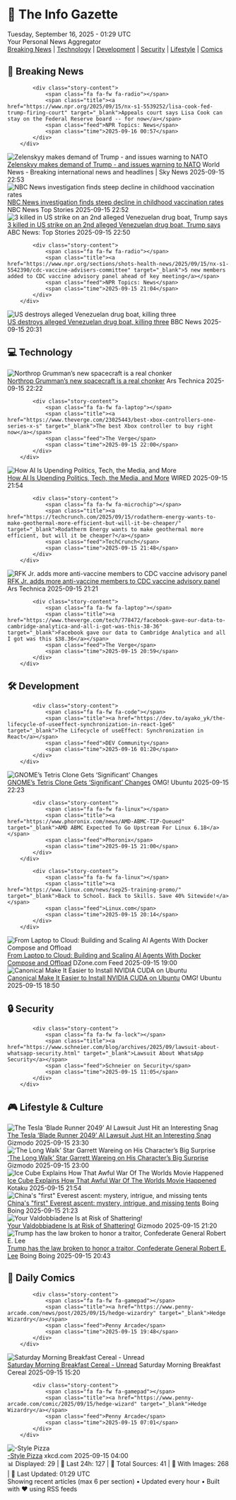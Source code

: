 <!-- Processing 54 RSS feeds at 2025-09-16 01:29:02 UTC -->
<!-- Processing: Saturday Morning Breakfast Cereal -->
<!-- Processing: Penny Arcade -->
<!-- Processing: Dilbert -->
<!-- Processing: Questionable Content -->
<!-- Processing: Girl Genius -->
<!-- Processing: Dinosaur Comics -->
<!-- Processing: CNN Breaking News -->
<!-- Processing: BBC World News -->
<!-- Processing: BBC Breaking News -->
<!-- Processing: NPR News -->
<!-- Processing: Reuters World News -->
<!-- Processing: NBC News Breaking -->
<!-- Processing: Sky News World -->
<!-- Processing: TechCrunch -->
<!-- Processing: The Verge -->
<!-- Processing: Ars Technica -->
<!-- Processing: WIRED -->
<!-- Processing: Slashdot -->
<!-- Processing: Lobsters Python -->
<!-- Processing: Dev.to -->
<!-- Processing: It's FOSS -->
<!-- Processing: OMG! Ubuntu -->
<!-- Processing: Linux.com -->
<!-- Processing: Ubuntu Blog -->
<!-- Processing: The Pragmatic Engineer -->
<!-- Processing: Lifehacker -->
<!-- Processing: Gizmodo -->
<!-- Processing: Boing Boing -->
<!-- Processing: Schneier on Security -->
<!-- Generated 8 new posts out of 29 feeds processed -->
<div class="newspaper-header">
    <h1 class="newspaper-title">📰 The Info Gazette</h1>
    <div class="newspaper-date">Tuesday, September 16, 2025 - 01:29 UTC</div>
    <div class="newspaper-subtitle">Your Personal News Aggregator</div>
</div>

<div class="newspaper-nav">
    <a href="#breaking">Breaking News</a> |
    <a href="#tech">Technology</a> |
    <a href="#dev">Development</a> |
    <a href="#security">Security</a> |
    <a href="#lifestyle">Lifestyle</a> |
    <a href="#webcomics">Comics</a>
</div>

<div class="news-section breaking-news" id="breaking">
<h2 class="section-header">🚨 Breaking News</h2>
<div class="stories-container">
<div class="story">
            
            <div class="story-content">
                <span class="fa fa-fw fa-radio"></span>
                <span class="title"><a href="https://www.npr.org/2025/09/15/nx-s1-5539252/lisa-cook-fed-trump-firing-court" target="_blank">Appeals court says Lisa Cook can stay on the Federal Reserve board -- for now</a></span>
                <span class="feed">NPR Topics: News</span>
                <span class="time">2025-09-16 00:57</span>
            </div>
        </div>
<div class="story">
            <img src="https://e3.365dm.com/25/08/1920x1080/skynews-trump-zelenskyy_6994969.jpg?20250819035248" alt="Zelenskyy makes demand of Trump - and issues warning to NATO" class="story-image" loading="lazy" onerror="this.style.display='none'">
            <div class="story-content">
                <span class="fa fa-fw fa-satellite"></span>
                <span class="title"><a href="https://news.sky.com/story/zelenskyy-makes-demand-of-trump-and-issues-warning-to-nato-13431947" target="_blank">Zelenskyy makes demand of Trump - and issues warning to NATO</a></span>
                <span class="feed">World News - Breaking international news and headlines | Sky News</span>
                <span class="time">2025-09-15 22:53</span>
            </div>
        </div>
<div class="story">
            <img src="https://media-cldnry.s-nbcnews.com/image/upload/t_fit_1500w/mpx/2704722219/2025_09/1757977992015_nn_sgo_nbcnews_vaccine_rates_report_250915_1920x1080-86ie4a.jpg" alt="NBC News investigation finds steep decline in childhood vaccination rates" class="story-image" loading="lazy" onerror="this.style.display='none'">
            <div class="story-content">
                <span class="fa fa-fw fa-broadcast-tower"></span>
                <span class="title"><a href="https://www.nbcnews.com/nightly-news/video/nbc-news-investigation-finds-steep-decline-in-childhood-vaccination-rates-247628357985" target="_blank">NBC News investigation finds steep decline in childhood vaccination rates</a></span>
                <span class="feed">NBC News Top Stories</span>
                <span class="time">2025-09-15 22:52</span>
            </div>
        </div>
<div class="story">
            <img src="https://s.abcnews.com/images/Politics/venezuela-ht-er-250915_1757975110091_hpMain_4x3t_384.jpg" alt="3 killed in US strike on an 2nd alleged Venezuelan drug boat, Trump says" class="story-image" loading="lazy" onerror="this.style.display='none'">
            <div class="story-content">
                <span class="fa fa-fw fa-tv"></span>
                <span class="title"><a href="https://abcnews.go.com/Politics/3-killed-2nd-strike-alleged-venezuelan-drug-boat/story?id=125599866" target="_blank">3 killed in US strike on an 2nd alleged Venezuelan drug boat, Trump says</a></span>
                <span class="feed">ABC News: Top Stories</span>
                <span class="time">2025-09-15 22:50</span>
            </div>
        </div>
<div class="story">
            
            <div class="story-content">
                <span class="fa fa-fw fa-radio"></span>
                <span class="title"><a href="https://www.npr.org/sections/shots-health-news/2025/09/15/nx-s1-5542390/cdc-vaccine-advisers-committee" target="_blank">5 new members added to CDC vaccine advisory panel ahead of key meeting</a></span>
                <span class="feed">NPR Topics: News</span>
                <span class="time">2025-09-15 21:04</span>
            </div>
        </div>
<div class="story">
            <img src="https://ichef.bbci.co.uk/ace/standard/240/cpsprodpb/3f40/live/3bfcd330-9271-11f0-b8e5-3be75a11e2ba.png" alt="US destroys alleged Venezuelan drug boat, killing three" class="story-image" loading="lazy" onerror="this.style.display='none'">
            <div class="story-content">
                <span class="fa fa-fw fa-earth-americas"></span>
                <span class="title"><a href="https://www.bbc.com/news/articles/cx2jel4gyezo?at_medium=RSS&at_campaign=rss" target="_blank">US destroys alleged Venezuelan drug boat, killing three</a></span>
                <span class="feed">BBC News</span>
                <span class="time">2025-09-15 20:31</span>
            </div>
        </div>
</div>
</div>
<div class="news-section tech-news" id="tech">
<h2 class="section-header">💻 Technology</h2>
<div class="stories-container">
<div class="story">
            <img src="https://cdn.arstechnica.net/wp-content/uploads/2025/09/ng23encap1-500x500.jpg" alt="Northrop Grumman’s new spacecraft is a real chonker" class="story-image" loading="lazy" onerror="this.style.display='none'">
            <div class="story-content">
                <span class="fa fa-fw fa-cog"></span>
                <span class="title"><a href="https://arstechnica.com/space/2025/09/northrop-grummans-new-spacecraft-is-a-real-chonker/" target="_blank">Northrop Grumman’s new spacecraft is a real chonker</a></span>
                <span class="feed">Ars Technica</span>
                <span class="time">2025-09-15 22:22</span>
            </div>
        </div>
<div class="story">
            
            <div class="story-content">
                <span class="fa fa-fw fa-laptop"></span>
                <span class="title"><a href="https://www.theverge.com/23025443/best-xbox-controllers-one-series-x-s" target="_blank">The best Xbox controller to buy right now</a></span>
                <span class="feed">The Verge</span>
                <span class="time">2025-09-15 22:00</span>
            </div>
        </div>
<div class="story">
            <img src="https://media.wired.com/photos/68c86db22eb1f38f93ca5ecb/master/pass/WIRED-AI-Summit-Roundup-Business-2235586965.jpg" alt="How AI Is Upending Politics, Tech, the Media, and More" class="story-image" loading="lazy" onerror="this.style.display='none'">
            <div class="story-content">
                <span class="fa fa-fw fa-bolt"></span>
                <span class="title"><a href="https://www.wired.com/story/wired-ai-summit-tech-politics-media/" target="_blank">How AI Is Upending Politics, Tech, the Media, and More</a></span>
                <span class="feed">WIRED</span>
                <span class="time">2025-09-15 21:54</span>
            </div>
        </div>
<div class="story">
            
            <div class="story-content">
                <span class="fa fa-fw fa-microchip"></span>
                <span class="title"><a href="https://techcrunch.com/2025/09/15/rodatherm-energy-wants-to-make-geothermal-more-efficient-but-will-it-be-cheaper/" target="_blank">Rodatherm Energy wants to make geothermal more efficient, but will it be cheaper?</a></span>
                <span class="feed">TechCrunch</span>
                <span class="time">2025-09-15 21:48</span>
            </div>
        </div>
<div class="story">
            <img src="https://cdn.arstechnica.net/wp-content/uploads/2025/06/GettyImages-2221878046-500x500.jpg" alt="RFK Jr. adds more anti-vaccine members to CDC vaccine advisory panel" class="story-image" loading="lazy" onerror="this.style.display='none'">
            <div class="story-content">
                <span class="fa fa-fw fa-cog"></span>
                <span class="title"><a href="https://arstechnica.com/health/2025/09/meet-the-latest-anti-vaccine-voices-on-rfk-jr-s-cdc-advisory-panel/" target="_blank">RFK Jr. adds more anti-vaccine members to CDC vaccine advisory panel</a></span>
                <span class="feed">Ars Technica</span>
                <span class="time">2025-09-15 21:21</span>
            </div>
        </div>
<div class="story">
            
            <div class="story-content">
                <span class="fa fa-fw fa-laptop"></span>
                <span class="title"><a href="https://www.theverge.com/tech/778472/facebook-gave-our-data-to-cambridge-analytica-and-all-i-got-was-this-38-36" target="_blank">Facebook gave our data to Cambridge Analytica and all I got was this $38.36</a></span>
                <span class="feed">The Verge</span>
                <span class="time">2025-09-15 20:59</span>
            </div>
        </div>
</div>
</div>
<div class="news-section dev-news" id="dev">
<h2 class="section-header">🛠️ Development</h2>
<div class="stories-container">
<div class="story">
            
            <div class="story-content">
                <span class="fa fa-fw fa-code"></span>
                <span class="title"><a href="https://dev.to/ayako_yk/the-lifecycle-of-useeffect-synchronization-in-react-1ge6" target="_blank">The Lifecycle of useEffect: Synchronization in React</a></span>
                <span class="feed">DEV Community</span>
                <span class="time">2025-09-16 01:20</span>
            </div>
        </div>
<div class="story">
            <img src="https://i0.wp.com/www.omgubuntu.co.uk/wp-content/uploads/2017/07/tux-gaming-linux.jpg?resize=406%2C232&amp;ssl=1" alt="GNOME’s Tetris Clone Gets ‘Significant’ Changes" class="story-image" loading="lazy" onerror="this.style.display='none'">
            <div class="story-content">
                <span class="fa fa-fw fa-ubuntu"></span>
                <span class="title"><a href="https://www.omgubuntu.co.uk/2025/09/gnome-tetris-clone-gets-major-update" target="_blank">GNOME’s Tetris Clone Gets ‘Significant’ Changes</a></span>
                <span class="feed">OMG! Ubuntu</span>
                <span class="time">2025-09-15 22:23</span>
            </div>
        </div>
<div class="story">
            
            <div class="story-content">
                <span class="fa fa-fw fa-linux"></span>
                <span class="title"><a href="https://www.phoronix.com/news/AMD-ABMC-TIP-Queued" target="_blank">AMD ABMC Expected To Go Upstream For Linux 6.18</a></span>
                <span class="feed">Phoronix</span>
                <span class="time">2025-09-15 21:00</span>
            </div>
        </div>
<div class="story">
            
            <div class="story-content">
                <span class="fa fa-fw fa-linux"></span>
                <span class="title"><a href="https://www.linux.com/news/sep25-training-promo/" target="_blank">Back to School. Back to Skills. Save 40% Sitewide!</a></span>
                <span class="feed">Linux.com</span>
                <span class="time">2025-09-15 20:14</span>
            </div>
        </div>
<div class="story">
            <img src="https://dz2cdn1.dzone.com/thumbnail?fid=18631873&w=600" alt="From Laptop to Cloud: Building and Scaling AI Agents With Docker Compose and Offload" class="story-image" loading="lazy" onerror="this.style.display='none'">
            <div class="story-content">
                <span class="fa fa-fw fa-newspaper"></span>
                <span class="title"><a href="https://dzone.com/articles/ai-agents-docker-compose-cloud-offload" target="_blank">From Laptop to Cloud: Building and Scaling AI Agents With Docker Compose and Offload</a></span>
                <span class="feed">DZone.com Feed</span>
                <span class="time">2025-09-15 19:00</span>
            </div>
        </div>
<div class="story">
            <img src="https://i0.wp.com/www.omgubuntu.co.uk/wp-content/uploads/2023/10/nvidia-logo-on-green.jpg?resize=406%2C232&amp;ssl=1" alt="Canonical Make It Easier to Install NVIDIA CUDA on Ubuntu" class="story-image" loading="lazy" onerror="this.style.display='none'">
            <div class="story-content">
                <span class="fa fa-fw fa-ubuntu"></span>
                <span class="title"><a href="https://www.omgubuntu.co.uk/2025/09/canonical-adds-nvidia-cuda-ubuntu-repos" target="_blank">Canonical Make It Easier to Install NVIDIA CUDA on Ubuntu</a></span>
                <span class="feed">OMG! Ubuntu</span>
                <span class="time">2025-09-15 18:50</span>
            </div>
        </div>
</div>
</div>
<div class="news-section security-news" id="security">
<h2 class="section-header">🔒 Security</h2>
<div class="stories-container">
<div class="story">
            
            <div class="story-content">
                <span class="fa fa-fw fa-lock"></span>
                <span class="title"><a href="https://www.schneier.com/blog/archives/2025/09/lawsuit-about-whatsapp-security.html" target="_blank">Lawsuit About WhatsApp Security</a></span>
                <span class="feed">Schneier on Security</span>
                <span class="time">2025-09-15 11:05</span>
            </div>
        </div>
</div>
</div>
<div class="news-section lifestyle-news" id="lifestyle">
<h2 class="section-header">🎮 Lifestyle & Culture</h2>
<div class="stories-container">
<div class="story">
            <img src="https://gizmodo.com/app/uploads/2025/08/bladerunner2049.jpg" alt="The Tesla ‘Blade Runner 2049’ AI Lawsuit Just Hit an Interesting Snag" class="story-image" loading="lazy" onerror="this.style.display='none'">
            <div class="story-content">
                <span class="fa fa-fw fa-computer"></span>
                <span class="title"><a href="https://gizmodo.com/the-tesla-blade-runner-2049-ai-lawsuit-just-hit-an-interesting-snag-2000659087" target="_blank">The Tesla ‘Blade Runner 2049’ AI Lawsuit Just Hit an Interesting Snag</a></span>
                <span class="feed">Gizmodo</span>
                <span class="time">2025-09-15 23:30</span>
            </div>
        </div>
<div class="story">
            <img src="https://gizmodo.com/app/uploads/2025/09/longwalkkids.jpg" alt="‘The Long Walk’ Star Garrett Wareing on His Character’s Big Surprise" class="story-image" loading="lazy" onerror="this.style.display='none'">
            <div class="story-content">
                <span class="fa fa-fw fa-computer"></span>
                <span class="title"><a href="https://gizmodo.com/long-walker-spoilers-billy-stebbins-garrett-wareing-mark-hamill-2000658947" target="_blank">‘The Long Walk’ Star Garrett Wareing on His Character’s Big Surprise</a></span>
                <span class="feed">Gizmodo</span>
                <span class="time">2025-09-15 23:00</span>
            </div>
        </div>
<div class="story">
            <img src="https://kotaku.com/app/uploads/2025/08/war2.jpg" alt="Ice Cube Explains How That Awful War Of The Worlds Movie Happened" class="story-image" loading="lazy" onerror="this.style.display='none'">
            <div class="story-content">
                <span class="fa fa-fw fa-gamepad"></span>
                <span class="title"><a href="https://kotaku.com/ice-cube-war-of-the-worlds-amazon-awful-worst-movie-kai-cenat-2000625785" target="_blank">Ice Cube Explains How That Awful War Of The Worlds Movie Happened</a></span>
                <span class="feed">Kotaku</span>
                <span class="time">2025-09-15 21:54</span>
            </div>
        </div>
<div class="story">
            <img src="https://i0.wp.com/boingboing.net/wp-content/uploads/2023/06/everest-e1755118144565.jpg?fit=768%2C512&amp;quality=60&amp;ssl=1" alt="China&#x27;s &quot;first&quot; Everest ascent: mystery, intrigue, and missing tents" class="story-image" loading="lazy" onerror="this.style.display='none'">
            <div class="story-content">
                <span class="fa fa-fw fa-arrow-right"></span>
                <span class="title"><a href="https://boingboing.net/2025/09/15/chinas-first-everest-ascent-mystery-intrigue-and-missing-tents.html" target="_blank">China&#x27;s &quot;first&quot; Everest ascent: mystery, intrigue, and missing tents</a></span>
                <span class="feed">Boing Boing</span>
                <span class="time">2025-09-15 21:23</span>
            </div>
        </div>
<div class="story">
            <img src="https://gizmodo.com/app/uploads/2025/09/costco-sign.jpg" alt="Your Valdobbiadene Is at Risk of Shattering!" class="story-image" loading="lazy" onerror="this.style.display='none'">
            <div class="story-content">
                <span class="fa fa-fw fa-computer"></span>
                <span class="title"><a href="https://gizmodo.com/your-valdobbiadene-is-at-risk-of-shattering-2000659020" target="_blank">Your Valdobbiadene Is at Risk of Shattering!</a></span>
                <span class="feed">Gizmodo</span>
                <span class="time">2025-09-15 21:20</span>
            </div>
        </div>
<div class="story">
            <img src="https://i0.wp.com/boingboing.net/wp-content/uploads/2023/09/trump-shutterstock_1190031697.jpg?fit=1200%2C800&amp;quality=60&amp;ssl=1" alt="Trump has the law broken to honor a traitor,  Confederate General Robert E. Lee" class="story-image" loading="lazy" onerror="this.style.display='none'">
            <div class="story-content">
                <span class="fa fa-fw fa-arrow-right"></span>
                <span class="title"><a href="https://boingboing.net/2025/09/15/trump-has-the-law-broken-to-honor-a-traitor-confederate-general-robert-e-lee.html" target="_blank">Trump has the law broken to honor a traitor,  Confederate General Robert E. Lee</a></span>
                <span class="feed">Boing Boing</span>
                <span class="time">2025-09-15 20:43</span>
            </div>
        </div>
</div>
</div>
<div class="news-section webcomics-section" id="webcomics">
<h2 class="section-header">🎨 Daily Comics</h2>
<div class="stories-container">
<div class="story">
            
            <div class="story-content">
                <span class="fa fa-fw fa-gamepad"></span>
                <span class="title"><a href="https://www.penny-arcade.com/news/post/2025/09/15/hedge-wizardry" target="_blank">Hedge Wizardry</a></span>
                <span class="feed">Penny Arcade</span>
                <span class="time">2025-09-15 19:48</span>
            </div>
        </div>
<div class="story">
            <img src="https://www.smbc-comics.com/comics/1757808993-20250915.png" alt="Saturday Morning Breakfast Cereal - Unread" class="story-image" loading="lazy" onerror="this.style.display='none'">
            <div class="story-content">
                <span class="fa fa-fw fa-smile"></span>
                <span class="title"><a href="https://www.smbc-comics.com/comic/unread" target="_blank">Saturday Morning Breakfast Cereal - Unread</a></span>
                <span class="feed">Saturday Morning Breakfast Cereal</span>
                <span class="time">2025-09-15 15:20</span>
            </div>
        </div>
<div class="story">
            
            <div class="story-content">
                <span class="fa fa-fw fa-gamepad"></span>
                <span class="title"><a href="https://www.penny-arcade.com/comic/2025/09/15/hedge-wizard" target="_blank">Hedge Wizardry</a></span>
                <span class="feed">Penny Arcade</span>
                <span class="time">2025-09-15 07:01</span>
            </div>
        </div>
<div class="story">
            <img src="https://imgs.xkcd.com/comics/city_style_pizza.png" alt="-Style Pizza" class="story-image" loading="lazy" onerror="this.style.display='none'">
            <div class="story-content">
                <span class="fa fa-fw fa-laugh"></span>
                <span class="title"><a href="https://xkcd.com/3142/" target="_blank">-Style Pizza</a></span>
                <span class="feed">xkcd.com</span>
                <span class="time">2025-09-15 04:00</span>
            </div>
        </div>
</div>
</div>

<div class="newspaper-footer">
    <div class="stats">
        📊 Displayed: 29 | 📅 Last 24h: 127 | 📡 Total Sources: 41 | 📸 With Images: 268 |
        🔄 Last Updated: 01:29 UTC
    </div>
    <div class="footer-note">
        Showing recent articles (max 6 per section) • Updated every hour • Built with ❤️ using RSS feeds
    </div>
</div>
